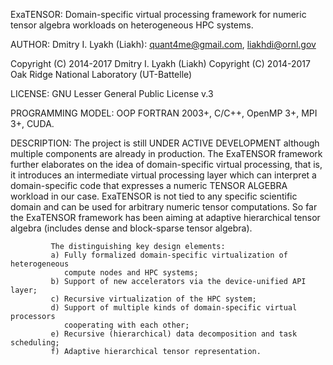 ExaTENSOR: Domain-specific virtual processing framework for
           numeric tensor algebra workloads on heterogeneous
           HPC systems.

AUTHOR: Dmitry I. Lyakh (Liakh): quant4me@gmail.com, liakhdi@ornl.gov

Copyright (C) 2014-2017 Dmitry I. Lyakh (Liakh)
Copyright (C) 2014-2017 Oak Ridge National Laboratory (UT-Battelle)

LICENSE: GNU Lesser General Public License v.3

PROGRAMMING MODEL: OOP FORTRAN 2003+, C/C++, OpenMP 3+, MPI 3+, CUDA.

DESCRIPTION: The project is still UNDER ACTIVE DEVELOPMENT although
             multiple components are already in production. The ExaTENSOR
             framework further elaborates on the idea of domain-specific
             virtual processing, that is, it introduces an intermediate
             virtual processing layer which can interpret a domain-specific
             code that expresses a numeric TENSOR ALGEBRA workload in our case.
             ExaTENSOR is not tied to any specific scientific domain and
             can be used for arbitrary numeric tensor computations. So far
             the ExaTENSOR framework has been aiming at adaptive hierarchical
             tensor algebra (includes dense and block-sparse tensor algebra).

             The distinguishing key design elements:
             a) Fully formalized domain-specific virtualization of heterogeneous
                compute nodes and HPC systems;
             b) Support of new accelerators via the device-unified API layer;
             c) Recursive virtualization of the HPC system;
             d) Support of multiple kinds of domain-specific virtual processors
                cooperating with each other;
             e) Recursive (hierarchical) data decomposition and task scheduling;
             f) Adaptive hierarchical tensor representation.
